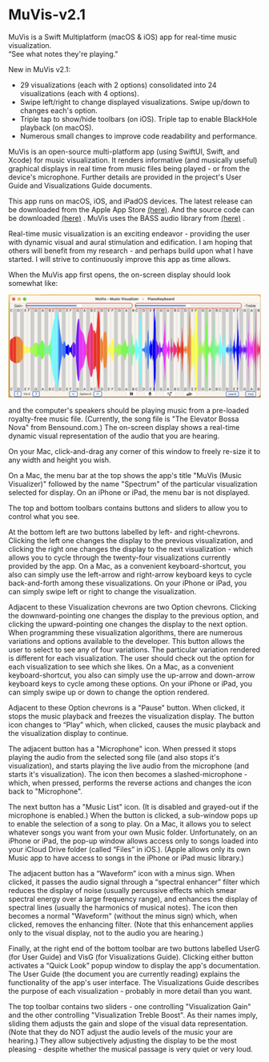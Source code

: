 # MuVis-v2.1
MuVis is a Swift Multiplatform (macOS &amp; iOS) app for real-time music visualization.  
“See what notes they're playing."

New in MuVis v2.1:  
- 29 visualizations (each with 2 options) consolidated into 24 visualizations (each with 4 options).
- Swipe left/right to change displayed visualizations. Swipe up/down to changes each's option.
- Triple tap to show/hide toolbars (on iOS). Triple tap to enable BlackHole playback (on macOS).
- Numerous small changes to improve code readability and performance.

MuVis is an open-source multi-platform app (using SwiftUI, Swift, and Xcode) for music visualization. It renders informative (and musically useful) graphical displays in real time from music files being played - or from the device's microphone. Further details are provided in the project's User Guide and Visualizations Guide documents.

This app runs on macOS, iOS, and iPadOS devices. The latest release can be downloaded from the Apple App Store [(here)](https://apps.apple.com/us/app/muvis-music-visualizer/id1582324352).  And the source code can be downloaded [(here)](https://github.com/Keith-43) .
MuVis uses the BASS audio library from [(here)](https://www.un4seen.com) .  

Real-time music visualization is an exciting endeavor - providing the user with dynamic visual and aural stimulation and edification. I am hoping that others will benefit from my research - and perhaps build upon what I have started. I will strive to continuously improve this app as time allows.

When the MuVis app first opens, the on-screen display should look somewhat like:

![OpeningScreen](MuVis/Documentation/Doc_Images/UserGuideA.png)

and the computer's speakers should be playing music from a pre-loaded royalty-free music file. (Currently, the song file is "The Elevator Bossa Nova" from Bensound.com.) The on-screen display shows a real-time dynamic visual representation of the audio that you are hearing.

On your Mac, click-and-drag any corner of this window to freely re-size it to any width and height you wish.

On a Mac, the menu bar at the top shows the app's title "MuVis (Music Visualizer)" followed by the name "Spectrum" of the particular visualization selected for display. On an iPhone or iPad, the menu bar is not displayed.

The top and bottom toolbars contains buttons and sliders to allow you to control what you see.

At the bottom left are two buttons labelled by left- and right-chevrons. Clicking the left one changes the display to the previous visualization, and clicking the right one changes the display to the next visualization - which allows you to cycle through the twenty-four visualizations currently provided by the app. On a Mac, as a convenient keyboard-shortcut, you also can simply use the left-arrow and right-arrow keyboard keys to cycle back-and-forth among these visualizations. On your iPhone or iPad, you can simply swipe left or right to change the visualization.

Adjacent to these Visualization chevrons are two Option chevrons. Clicking the downward-pointing one changes the display to the previous option, and clicking the upward-pointing one changes the display to the next option. When programming these visualization algorithms, there are numerous variations and options available to the developer. This button allows the user to select to see any of four variations. The particular variation rendered is different for each visualization. The user should check out the option for each visualization to see which she likes. On a Mac, as a convenient keyboard-shortcut, you also can simply use the up-arrow and down-arrow keyboard keys to cycle among these options. On your iPhone or iPad, you can simply swipe up or down to change the option rendered.

Adjacent to these Option chevrons is a "Pause" button. When clicked, it stops the music playback and freezes the visualization display. The button icon changes to “Play” which, when clicked, causes the music playback and the visualization display to continue.

The adjacent button has a "Microphone" icon. When pressed it stops playing the audio from the selected song file (and also stops it's visualization), and starts playing the live audio from the microphone (and starts it's visualization). The icon then becomes a slashed-microphone - which, when pressed, performs the reverse actions and changes the icon back to "Microphone".

The next button has a "Music List" icon. (It is disabled and grayed-out if the microphone is enabled.) When the button is clicked, a sub-window pops up to enable the selection of a song to play. On a Mac, it allows you to select whatever songs you want from your own Music folder. Unfortunately, on an iPhone or iPad, the pop-up window allows access only to songs loaded into your iCloud Drive folder (called “Files” in iOS.). (Apple allows only its own Music app to have access to songs in the iPhone or iPad music library.)

The adjacent button has a “Waveform” icon with a minus sign. When clicked, it passes the audio signal through a “spectral enhancer” filter which reduces the display of noise (usually percussive effects which smear spectral energy over a large frequency range), and enhances the display of spectral lines (usually the harmonics of musical notes). The icon then becomes a normal "Waveform" (without the minus sign) which, when clicked, removes the enhancing filter. (Note that this enhancement applies only to the visual display, not to the audio you are hearing.)

Finally, at the right end of the bottom toolbar are two buttons labelled UserG (for User Guide) and VisG (for Visualizations Guide). Clicking either button activates a “Quick Look” popup window to display the app's documentation. The User Guide (the document you are currently reading) explains the functionality of the app's user interface. The Visualizations Guide describes the purpose of each visualization - probably in more detail than you want.

The top toolbar contains two sliders - one controlling "Visualization Gain" and the other controlling "Visualization Treble Boost". As their names imply, sliding them adjusts the gain and slope of the visual data representation. (Note that they do NOT adjust the audio levels of the music your are hearing.) They allow subjectively adjusting the display to be the most pleasing - despite whether the musical passage is very quiet or very loud.
